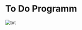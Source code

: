 # To  Do Programm


<img src="https://github.com/user-attachments/assets/da6c93d4-aaf1-4f05-b80a-284dbdc9c70f" alt="txt" >
